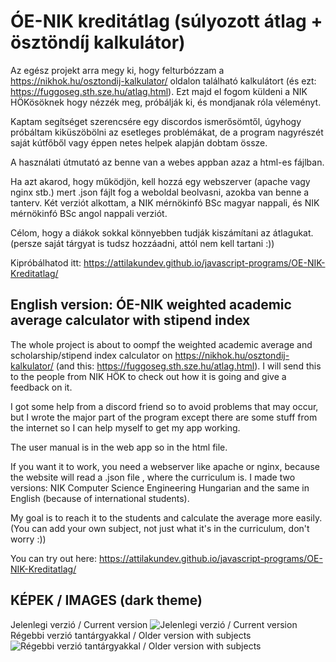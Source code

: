 # ÓE-NIK kreditátlag (súlyozott átlag + ösztöndíj kalkulátor)
Az egész projekt arra megy ki, hogy felturbózzam a https://nikhok.hu/osztondij-kalkulator/ oldalon található kalkulátort (és ezt: https://fuggoseg.sth.sze.hu/atlag.html). Ezt majd el fogom küldeni a NIK HÖKösöknek hogy nézzék meg, próbálják ki, és mondjanak róla véleményt. 

Kaptam segítséget szerencsére egy discordos ismerősömtől, úgyhogy próbáltam kiküszöbölni az esetleges problémákat, de a program nagyrészét saját kútfőből vagy éppen netes helpek alapján dobtam össze.

A használati útmutató az benne van a webes appban azaz a html-es fájlban.

Ha azt akarod, hogy működjön, kell hozzá egy webszerver (apache vagy nginx stb.) mert .json fájlt fog a weboldal beolvasni, azokba van benne a tanterv. Két verziót alkottam, a NIK mérnökinfó BSc magyar nappali, és NIK mérnökinfó BSc angol nappali verziót. 

Célom, hogy a diákok sokkal könnyebben tudják kiszámítani az átlagukat. (persze saját tárgyat is tudsz hozzáadni, attól nem kell tartani :))

Kipróbálhatod itt: https://attilakundev.github.io/javascript-programs/OE-NIK-Kreditatlag/

## English version: ÓE-NIK weighted academic average calculator with stipend index
The whole project is about to oompf the weighted academic average and scholarship/stipend index calculator on https://nikhok.hu/osztondij-kalkulator/  (and this: https://fuggoseg.sth.sze.hu/atlag.html). I will send this to the people from NIK HÖK to check out how it is going and give a feedback on it. 

I got some help from a discord friend so to avoid problems that may occur, but I wrote the major part of the program except there are some stuff from the internet so I can help myself to get my app working.

The user manual is in the web app so in the html file.

If you want it to work, you need a webserver like apache or nginx, because the website will read a .json file , where the curriculum is. I made two versions: NIK Computer Science Engineering Hungarian and the same in English (because of international students).

My goal is to reach it to the students and calculate the average more easily. (You can add your own subject, not just what it's in the curriculum, don't worry :))

You can try out here:  https://attilakundev.github.io/javascript-programs/OE-NIK-Kreditatlag/

## KÉPEK / IMAGES (dark theme)
Jelenlegi verzió / Current version
![Jelenlegi verzió / Current version](https://files.catbox.moe/esuhf4.png)
Régebbi verzió tantárgyakkal / Older version with subjects
![Régebbi verzió tantárgyakkal / Older version with subjects](https://files.catbox.moe/arh8zw.png)
